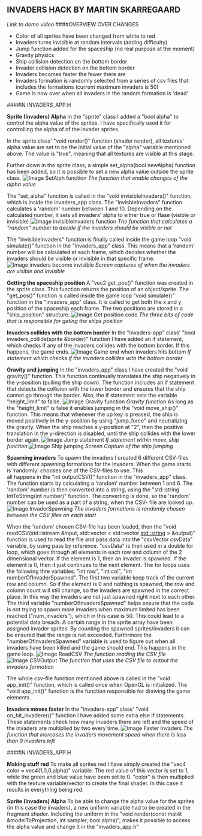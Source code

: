 INVADERS HACK BY MARTIN SKARREGAARD
---
*Link to demo video*
####OVERVIEW OVER CHANGES
- Color of all sprites have been changed from white to red
- Invaders turns invisible at random intervals (adding difficulty)
- Jump function added for the spaceship (no real purpose at the moment)
- Gravity physics
- Ship collision detection on the bottom border
- Invader collision detection on the bottom border
- Invaders becomes faster the fewer there are
- Invaders formation is randomly selected from a series of csv files that includes the 
formations (current maximum invaders is 50)
- Game is now over when all invaders in the random formation is 'dead'


####IN INVADERS_APP.H


**Sprite (Invaders) Alpha**
In the "sprite" class I added a "bool alpha" to control the alpha value of the sprites. 
I have specifically used it for controlling the alpha of of the invader sprites.

In the sprite class' "void render()" function (shader render), all textures' alpha 
value are set to be the initial value of the "alpha" variable mentioned above. 
The value is "true", meaning that all textures are visible at this stage.

Further down in the sprite class, a simple set_alpha(bool newAlpha) function has been added, 
so it is possible to set a new alpha value outside the sprite class.
![Image SetAlph function](https://github.com/skarregaard89/octet/blob/master/octet/src/examples/example_invaderers/Images%20for%20Readme/SetAlpha.png)
*The function that enable changes of the alpha value*

The "set_alpha" function is called in the "void invisibleInvaders()" function, which is 
inside the invaders_app class. The "invisbleInvaders" function calculates a 'random' number 
between 1 and 10. Depending on the calculated number, it sets all invaders' alpha to either
true or flase (visible or invisible)
![Image invisibleInvaders function](https://github.com/skarregaard89/octet/blob/master/octet/src/examples/example_invaderers/Images%20for%20Readme/invisibleInvaders.png)
*The function that calculates a "random" number to decide if the invaders should be visible or not*

The "invisibleInvaders" function is finally called inside the game loop "void 
simulate()" function in the "invaders_app" class. This means that a 'random' number will be
calculated at each frame, which decides whether the invaders should be visible or invisible 
in that specific frame. 
![Image invaders become invisible](https://github.com/skarregaard89/octet/blob/master/octet/src/examples/example_invaderers/Images%20for%20Readme/InvadersGoInvisible.png)
*Screen captures of when the invaders are visible and invisible*

**Getting the spaceship position**
A "vec2 get_pos()" function was created in the sprite class. This function returns the
position of an object/sprite. The "get_pos()" function is called inside the game loop "void 
simulate()" function in the "invaders_app" class. It is called to get both the x and y 
position of the spaceship each frame. The two positions are stored in a "ship_position" 
structure. 
![Image Get position code](https://github.com/skarregaard89/octet/blob/master/octet/src/examples/example_invaderers/Images%20for%20Readme/getPosition.png)
*The three bits of code that is responsible for geting the ships position*

**Invaders collides with the bottom border**
In the "invaders-app" class' "bool invaders_collide(sprite &border)" function I have added
an if statement, which checks if any of the invaders collides with the bottom border. If
this happens, the game ends.
![Image Game end when invaders hits bottom](https://github.com/skarregaard89/octet/blob/master/octet/src/examples/example_invaderers/Images%20for%20Readme/InvaderCollidesWithBottom.png)
*If statement which checks if the invaders collides with the bottom border*

**Gravity and jumping**
In the "invaders_app" class I have created the "void gravity()" function. This function
continually translates the ship negatively in the y-position (pulling the ship down). The 
function includes an if statement that detects the collision with the lower border and 
ensures that the ship cannot go through the border. Also, the if statement sets the variable 
"height_limit" to false. 
![Image Gravity function](https://github.com/skarregaard89/octet/blob/master/octet/src/examples/example_invaderers/Images%20for%20Readme/Gravity.png)
*Gravity function*
As long as the "height_limit" is false it enables jumping in the "void move_ship()" function.
This means that whenever the up key is pressed, the ship is moved positively in the 
y-position by using "jump_force" and neutralizing the gravity. When the ship reaches a 
y-position at "2", then the positive translation in the y-direction is disabled, until the 
ship collides with the lower border again.
![Image Jump statement](https://github.com/skarregaard89/octet/blob/master/octet/src/examples/example_invaderers/Images%20for%20Readme/JumpStatement.png)
*If statement within move_ship function*
![Image Ship jumping](https://github.com/skarregaard89/octet/blob/master/octet/src/examples/example_invaderers/Images%20for%20Readme/Jumping.png)
*Screen Capture of the ship jumping*

**Spawning invaders**
To spawn the invaders I created 6 different CSV-files with different spawning formations for
the invaders. When the game starts is 'randomly' chooses one of the CSV-files to use. This  
all happens in the "int outputCSV()" function in the "invaders_app" class. The function 
starts by calculating a 'random' number between 1 and 6. The 'random' number is then 
converted into a string, using the "std::string IntToString(int number)" function. The 
converting is done, so the 'random' number can be used as a part of a string, when the CSV-
file are looked up. 
![Image InvaderSpawning](https://github.com/skarregaard89/octet/blob/master/octet/src/examples/example_invaderers/Images%20for%20Readme/InvaderFormation.png)
*The invaders formations is randomly chosen between the CSV files on each start*

When the 'random' chosen CSV-file has been loaded, then the "void readCSV(std::istream 
&input, std::vector < std::vector <std::string> > &output)" function is used to read the
file and pass data into the "csvVector csvData" variable, by using pass by reference.
"csvData" is then used in a double for loop, which goes through all elements in each row and 
column of the 2 dimensional vector. If the element is 1, then an invader is spawned.
If the element is 0, then it just continues to the next element. The for loops uses the 
following thre variables: "int row", "int col", "int numberOfInvaderSpawned". The first two
variable keep track of the current row and column. So if the element is 0 and nothing is 
spawned, the row and column count will still change, so the invaders are spawned in the 
correct place. In this way the invaders are not just spawned right next to each other. 
The third variable "numberOfInvadersSpawned" helps ensure that the code is not trying to
spawn more invaders when maximum limited has been reached ("num_invaders"), which in this 
case is 50. This could lead to a potential data breach. A certain range in the sprite array 
have been assigned invader sprites. By counting the spawned sprites/invaders it can be
ensured that the range is not exceeded. Furthrmore the "numberOfInvadersSpawned" variable is
used to figure out when all invaders have been killed and the game should end. This happens 
in the game loop.
![Image ReadCSV](https://github.com/skarregaard89/octet/blob/master/octet/src/examples/example_invaderers/Images%20for%20Readme/ReadCSV.png)
*The function reading the CSV file*
![Image CSVOutput](https://github.com/skarregaard89/octet/blob/master/octet/src/examples/example_invaderers/Images%20for%20Readme/OutputCSV.png)
*The function that uses the CSV file to output the invaders formation*

The whole csv-file function mentioned above is called in the "void app_init()" function, 
which is called once when OpenGL is initialized. The "void app_init()" function is the 
function responsible for drawing the game elements. 


**Invaders moves faster**
In the "invaders-app" class' "void on_hit_invaderer()" function I have added some extra else
if statements. These statements check how many invaders there are left and the speed of the
invaders are multiplied by two every time.
![Image Faster Invaders](https://github.com/skarregaard89/octet/blob/master/octet/src/examples/example_invaderers/Images%20for%20Readme/FasterInvaders.png)
*The function that increases the invaders movement speed when there is less than 9 invaders left*

####IN INVADERS_APP.H


**Making stuff red**
To make all sprites red I have simply created the "vec4 color = vec4(1,0,0,alpha)" variable.
The red value of this vector is set to 1, while the green and blue value have been set to
0. "color" is then multiplied with the texture variable/vector to create the final shader.
In this case it results in everything being red. 


**Sprite (Invaders) Alpha**
To be able to change the alpha value for the sprites (in this case the invaders), a new 
uniform variable had to be created in the fragment shader. Including the uniform in the
"void render(const mat4t &modelToProjection, int sampler, bool alpha)", makes it possible 
to access the alpha value and change it in the "invaders_app.h"
